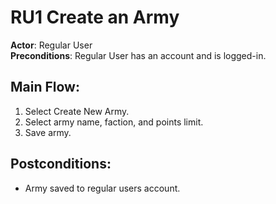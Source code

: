 # RU1 Create an Army

**Actor**: Regular User  
**Preconditions**: Regular User has an account and is logged-in.

## Main Flow:

1. Select Create New Army.
2. Select army name, faction, and points limit.
3. Save army.

## Postconditions:

- Army saved to regular users account.
